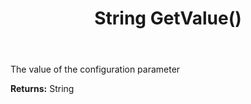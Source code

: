 ﻿---
uid: crmscript_ref_NSAudienceConfigParameter_GetValue
title: String GetValue()
intellisense: NSAudienceConfigParameter.GetValue
keywords: NSAudienceConfigParameter, GetValue
so.topic: reference
---

The value of the configuration parameter

**Returns:** String


